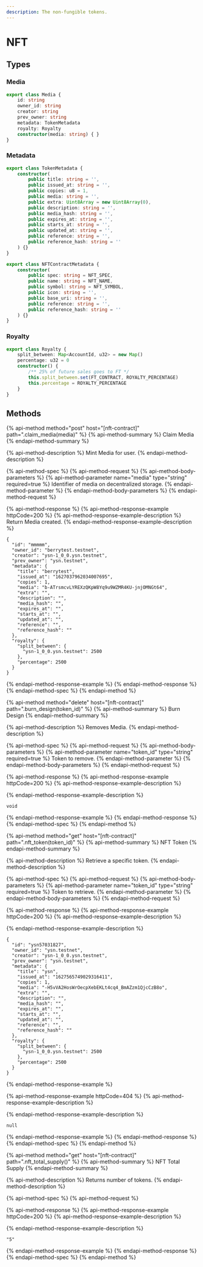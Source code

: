 ```yaml
---
description: The non-fungible tokens.
---
```


# NFT

## Types

### Media

```typescript
export class Media {
    id: string
    owner_id: string
    creator: string
    prev_owner: string
    metadata: TokenMetadata
    royalty: Royalty
    constructor(media: string) { }
}
```

### Metadata

```typescript
export class TokenMetadata {
    constructor(
        public title: string = '',
        public issued_at: string = '',
        public copies: u8 = 1,
        public media: string = '',
        public extra: Uint8Array = new Uint8Array(0),
        public description: string = '',
        public media_hash: string = '',
        public expires_at: string = '',
        public starts_at: string = '',
        public updated_at: string = '',
        public reference: string = '',
        public reference_hash: string = ''
    ) {}
}

export class NFTContractMetadata {
    constructor(
        public spec: string = NFT_SPEC,
        public name: string = NFT_NAME,
        public symbol: string = NFT_SYMBOL,
        public icon: string = '',
        public base_uri: string = '',
        public reference: string = '',
        public reference_hash: string = ''
    ) {}
}
```

### Royalty

```typescript
export class Royalty {
    split_between: Map<AccountId, u32> = new Map()
    percentage: u32 = 0
    constructor() {
        /** 25% of future sales goes to FT */
        this.split_between.set(FT_CONTRACT, ROYALTY_PERCENTAGE)
        this.percentage = ROYALTY_PERCENTAGE
    }
}

```

## Methods

{% api-method method="post" host="\[nft-contract\]" path=".claim\_media\(media\)" %}
{% api-method-summary %}
Claim Media
{% endapi-method-summary %}

{% api-method-description %}
Mint Media for user.
{% endapi-method-description %}

{% api-method-spec %}
{% api-method-request %}
{% api-method-body-parameters %}
{% api-method-parameter name="media" type="string" required=true %}
Identifier of media on decentralized storage.
{% endapi-method-parameter %}
{% endapi-method-body-parameters %}
{% endapi-method-request %}

{% api-method-response %}
{% api-method-response-example httpCode=200 %}
{% api-method-response-example-description %}
Return Media created.
{% endapi-method-response-example-description %}

```
{
  "id": "mmmmm",
  "owner_id": "berrytest.testnet",
  "creator": "ysn-1_0_0.ysn.testnet",
  "prev_owner": "ysn.testnet",
  "metadata": {
    "title": "berrytest",
    "issued_at": "1627037962034007695",
    "copies": 1,
    "media": "b-ATrsmcvLYREXzQKpW8Yq9u9WZMR4KU-jnjOMNGt64",
    "extra": "",
    "description": "",
    "media_hash": "",
    "expires_at": "",
    "starts_at": "",
    "updated_at": "",
    "reference": "",
    "reference_hash": ""
  },
  "royalty": {
    "split_between": {
      "ysn-1_0_0.ysn.testnet": 2500
    },
    "percentage": 2500
  }
}
```
{% endapi-method-response-example %}
{% endapi-method-response %}
{% endapi-method-spec %}
{% endapi-method %}

{% api-method method="delete" host="\[nft-contract\]" path=".burn\_design\(token\_id\)" %}
{% api-method-summary %}
Burn Design
{% endapi-method-summary %}

{% api-method-description %}
Removes Media.
{% endapi-method-description %}

{% api-method-spec %}
{% api-method-request %}
{% api-method-body-parameters %}
{% api-method-parameter name="token\_id" type="string" required=true %}
Token to remove.
{% endapi-method-parameter %}
{% endapi-method-body-parameters %}
{% endapi-method-request %}

{% api-method-response %}
{% api-method-response-example httpCode=200 %}
{% api-method-response-example-description %}

{% endapi-method-response-example-description %}

```
void
```
{% endapi-method-response-example %}
{% endapi-method-response %}
{% endapi-method-spec %}
{% endapi-method %}

{% api-method method="get" host="\[nft-contract\]" path=".nft\_token\(token\_id\)" %}
{% api-method-summary %}
NFT Token
{% endapi-method-summary %}

{% api-method-description %}
Retrieve a specific token.
{% endapi-method-description %}

{% api-method-spec %}
{% api-method-request %}
{% api-method-body-parameters %}
{% api-method-parameter name="token\_id" type="string" required=true %}
Token to retrieve.
{% endapi-method-parameter %}
{% endapi-method-body-parameters %}
{% endapi-method-request %}

{% api-method-response %}
{% api-method-response-example httpCode=200 %}
{% api-method-response-example-description %}

{% endapi-method-response-example-description %}

```
{
  "id": "ysn57031827",
  "owner_id": "ysn.testnet",
  "creator": "ysn-1_0_0.ysn.testnet",
  "prev_owner": "ysn.testnet",
  "metadata": {
    "title": "ysn",
    "issued_at": "1627565749029316411",
    "copies": 1,
    "media": "-H5vVA2HosWrOecpXebEKLt4cq4_BmAZzm1QjcCzB8o",
    "extra": "",
    "description": "",
    "media_hash": "",
    "expires_at": "",
    "starts_at": "",
    "updated_at": "",
    "reference": "",
    "reference_hash": ""
  },
  "royalty": {
    "split_between": {
      "ysn-1_0_0.ysn.testnet": 2500
    },
    "percentage": 2500
  }
}
```
{% endapi-method-response-example %}

{% api-method-response-example httpCode=404 %}
{% api-method-response-example-description %}

{% endapi-method-response-example-description %}

```
null
```
{% endapi-method-response-example %}
{% endapi-method-response %}
{% endapi-method-spec %}
{% endapi-method %}

{% api-method method="get" host="\[nft-contract\]" path=".nft\_total\_supply\(\)" %}
{% api-method-summary %}
NFT Total Supply
{% endapi-method-summary %}

{% api-method-description %}
Returns number of tokens.
{% endapi-method-description %}

{% api-method-spec %}
{% api-method-request %}

{% api-method-response %}
{% api-method-response-example httpCode=200 %}
{% api-method-response-example-description %}

{% endapi-method-response-example-description %}

```
"5"
```
{% endapi-method-response-example %}
{% endapi-method-response %}
{% endapi-method-spec %}
{% endapi-method %}

